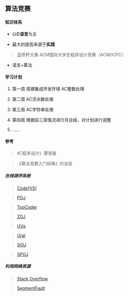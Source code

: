 ## **算法竞赛**

#### **知识体系**

- 以**C语言**为主

- 最大的提高来源于**实践**

> 蓝桥杯大赛
ACM国际大学生程序设计竞赛（ACM/ICPC）

- 语言+算法

#### **学习计划**

1. 第一周
搭建集成开发环境
AC整数处理

2. 第二周
AC浮点数处理

3. 第三周
AC字符串处理

4. 第四周
根据前三周情况进行月总结，对计划进行调整

5. ……

#### **参考**

> 《C程序设计》谭浩强

> 《算法竞赛入门经典》刘汝佳

##### 在线测评系统

> [Code[VS]](http://codevs.cn)

> [POJ](http://poj.org)

> [TopCoder](www.topcoder.com/tc)

> [ZOJ](acm.zju.edu.cn)

> [UVa](uva.onlinejudge.org)

> [Ural](acm.timus.ru)

> [SGU](acm.sgu.ru)

> [SPOJ](www.spoj.pl)

##### 利用网络资源

> [Stack Overflow](http://stackoverflow.com)

> [SegmentFault](https://segmentfault.com)